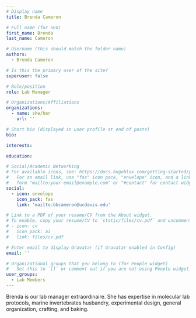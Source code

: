 ```yaml
---
# Display name
title: Brenda Cameron

# Full name (for SEO)
first_name: Brenda
last_name: Cameron

# Username (this should match the folder name)
authors:
  - Brenda Cameron

# Is this the primary user of the site?
superuser: false

# Role/position
role: Lab Manager

# Organizations/Affiliations
organizations:
  - name: she/her
    url: ''

# Short bio (displayed in user profile at end of posts)
bio: 

interests:

education:

# Social/Academic Networking
# For available icons, see: https://docs.hugoblox.com/getting-started/page-builder/#icons
#   For an email link, use "fas" icon pack, "envelope" icon, and a link in the
#   form "mailto:your-email@example.com" or "#contact" for contact widget.
social:
  - icon: envelope
    icon_pack: fas
    link: 'mailto:bbcameron@ucdavis.edu'

# Link to a PDF of your resume/CV from the About widget.
# To enable, copy your resume/CV to `static/files/cv.pdf` and uncomment the lines below.
# - icon: cv
#   icon_pack: ai
#   link: files/cv.pdf

# Enter email to display Gravatar (if Gravatar enabled in Config)
email: ''

# Organizational groups that you belong to (for People widget)
#   Set this to `[]` or comment out if you are not using People widget.
user_groups:
  - Lab Members
---
```


Brenda is our lab manager extraordinaire. She has expertise in molecular lab protocols, marine invertebrates husbandry, experimental design, general organization, crafting, and baking.
